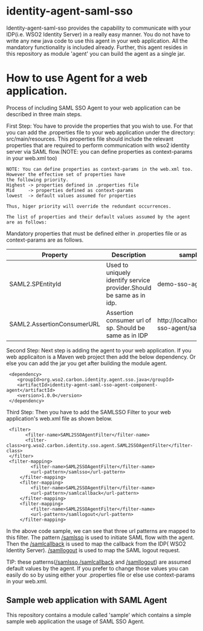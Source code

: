 # identity-agent-saml-sso

Identity-agent-saml-sso provides the capability to communicate with your IDP(i.e. WSO2 Identity Server) in a really 
easy manner. You do not have to write any new java code to use this agent in your web application. All the mandatory 
functionality is included already. Further, this agent resides in this repository as module 'agent' you can build the
 agent as a 
 single jar. 

# How to use Agent for a web application.
Process of including SAML SSO Agent to your web application can be described in three main steps.

First Step: You have to provide the properties that you wish to use. For that you can add the .properties file to your 
web application under the directory: src/main/resources. This properties
 file should include the relevant properties that are required to perform communication with wso2 identity server via
 SAML flow.(NOTE: you can define properties as context-params in your web.xml too)  
 
 ```
 NOTE: You can define properties as context-params in the web.xml too. However the effective set of properties have 
 the following priority. 
 Highest -> properties defined in .properties file
 Mid     -> properties defined as context-params
 lowest  -> default values assumed for properties
 
 Thus, higer priority will override the redundant occurrences.
 ``` 
 ```
 The list of properties and their default values assumed by the agent are as follows:

```
Mandatory properties that must be defined either in .properties file or as context-params are as follows.

Property                       | Description                                                          | sample value
------------------------------ | -------------------------------------------------------------------- | -------------
SAML2.SPEntityId               | Used to uniquely identify service provider.Should be same as in idp. | demo-sso-agent
SAML2.AssertionConsumerURL     | Assertion consumer url of sp. Should be same as in IDP               | http://localhost:8080/demo-sso-agent/samlcallback

 Second Step: Next step is adding the agent to your web application. If you web applicaiton is a Maven web project 
 then add the below dependency. Or else you can add the jar you get after building the module agent.
 
 ```
  <dependency>
     <groupId>org.wso2.carbon.identity.agent.sso.java</groupId>
     <artifactId>identity-agent-saml-sso-agent-component-agent</artifactId>
     <version>1.0.0</version>
  </dependency>
 ```

Third Step: Then you have to add the SAMLSSO Filter to your web application's web.xml file as shown below.
 ```
  <filter>
        <filter-name>SAML2SSOAgentFilter</filter-name>
        <filter-class>org.wso2.carbon.identity.sso.agent.SAML2SSOAgentFilter</filter-class>
  </filter>
  <filter-mapping>
          <filter-name>SAML2SSOAgentFilter</filter-name>
          <url-pattern>/samlsso</url-pattern>
      </filter-mapping>
      <filter-mapping>
          <filter-name>SAML2SSOAgentFilter</filter-name>
          <url-pattern>/samlcallback</url-pattern>
      </filter-mapping>
      <filter-mapping>
          <filter-name>SAML2SSOAgentFilter</filter-name>
          <url-pattern>/samllogout</url-pattern>
      </filter-mapping>
 ```
 In the above code sample, we can see that three url patterns are mapped to this filter.
 The pattern [/samlsso]() is used to initiate SAML flow with the agent. Then the [/samlcallback]() is used to map the 
 callback from the IDP( WSO2 Identity Server). [/samllogout]() is used to map the SAML logout request.
 
 TIP: these patterns([/samlsso](),[/samlcallback]() and [/samllogout]()) are assumed default values by the agent. If 
 you prefer to change those values you can easily do so by using either your .properties file or else use context-params in your web.xml.
 
 
## Sample web application with SAML Agent

This repository contains a module called 'sample' which contains a simple sample web application the usage of SAML 
SSO 
Agent.
